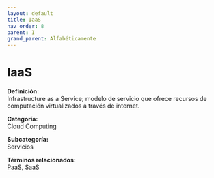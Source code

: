 ```yaml
---
layout: default
title: IaaS
nav_order: 8
parent: I
grand_parent: Alfabéticamente
---
```


# IaaS

**Definición:**  
Infrastructure as a Service; modelo de servicio que ofrece recursos de computación virtualizados a través de internet.

**Categoría:**  
Cloud Computing  

**Subcategoría:**  
Servicios

**Términos relacionados:**  
[PaaS](https://maleniski.github.io/diccionario-angl-tec-mx/docs/alfabeticamente/P/paas.html), [SaaS](https://maleniski.github.io/diccionario-angl-tec-mx/docs/alfabeticamente/S/saas.html)
